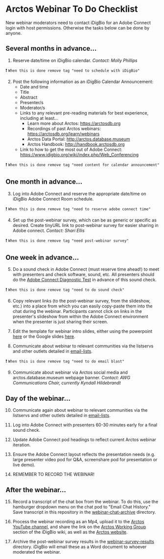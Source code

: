 # Arctos Webinar To Do Checklist 

New webinar moderators need to contact iDigBio for an Adobe Connect login with host permissions. Otherwise the tasks below can be done by anyone.

## Several months in advance...

1. Reserve date/time on iDigBio calendar. *Contact: Molly Phillips*

:heavy_exclamation_mark: ```When this is done remove tag "need to schedule with iDigBio"```

2. Post the following information as an iDigBio Calendar Announcement:
    - Date and time
    - Title
    - Abstract
    - Presenter/s
    - Moderator/s
    - Links to any relevant pre-reading materials for best experience, including at least...
        - Learn more about Arctos: https://arctosdb.org
        - Recordings of past Arctos webinars: https://arctosdb.org/learn/webinars
        - Arctos Data Portal: http://arctos.database.museum
        - Arctos Handbook: http://handbook.arctosdb.org
    - Link to how to get the most out of Adobe Connect: https://www.idigbio.org/wiki/index.php/Web_Conferencing
 
:heavy_exclamation_mark: ```When this is done remove tag "need content for calendar announcement"```

## One month in advance...

3. Log into Adobe Connect and reserve the appropriate date/time on iDigBio Adobe Connect Room schedule.

:heavy_exclamation_mark: ```When this is done remove tag "need to reserve adobe connect time"```

4. Set up the post-webinar survey, which can be as generic or specific as desired. Create tinyURL link to post-webinar survey for easier sharing in Adobe connect. *Contact: Shari Ellis*

:heavy_exclamation_mark: ```When this is done remove tag "need post-webinar survey"```

## One week in advance...

5. Do a sound check in Adobe Connect (must reserve time ahead!) to meet with presenters and check software, sound, etc. All presenters should do the [Adobe Connect Diagnostic Test](http://idigbio.adobeconnect.com/common/help/en/support/meeting_test.htm) in advance of this sound check.

:heavy_exclamation_mark: ```When this is done remove tag "need to do sound check"```

6. Copy relevant links (to the post-webinar survey, from the slideshow, etc.) into a place from which you can easily copy-paste them into the chat during the webinar. Participants cannot click on links in the presenter's slideshow from within the Adobe Connect environment when the presenter is just sharing their screen.

7. Edit the template for webinar intro slides, either using the powerpoint [here](/arctos-webinar-intro-template.pptx) or the Google slides [here](https://docs.google.com/presentation/d/1164m2A4uvhUtIK-A1RFgYT20lOOenKzD31MQRHBIpnY/edit?usp=sharing).

8. Communicate about webinar to relevant communities via the listservs and other outlets detailed in [email-lists](/email-lists.md).

:heavy_exclamation_mark: ```When this is done remove tag "need to do email blast"```

9. Communicate about webinar via Arctos social media and arctos.database.museum webpage banner. *Contact: AWG Communications Chair, currently Kyndall Hildebrandt*

## Day of the webinar...

10. Communicate again about webinar to relevant communities via the listservs and other outlets detailed in [email-lists](/email-lists.md).

11. Log into Adobe Connect with presenters 60-30 minutes early for a final sound check.

12. Update Adobe Connect pod headings to reflect current Arctos webinar iteration.

13. Ensure the Adobe Connect layout reflects the presentation needs (e.g. large presenter video pod for Q&A, screenshare pod for presentation or live demo).

14. REMEMBER TO RECORD THE WEBINAR!

## After the webinar...

15. Record a transcript of the chat box from the webinar. To do this, use the hamburger dropdown menu on the chat pod to "Email Chat History." Save transcript in this repository in the [webinar-chat-archive](/webinar-chat-archive) directory.

16. Process the webinar recording as an Mp4, upload it to the [Arctos YouTube channel](https://www.youtube.com/channel/UCoSCkXhrjG-mwLFYRqjNyJA), and share the link on the [Arctos Working Group](https://www.idigbio.org/wiki/index.php/IDigBio_Working_Groups#Arctos_Working_Group) section of the iDigBio wiki, as well as the [Arctos website](https://arctosdb.org/learn/webinars).

17. Archive the post-webinar survey results in the [webinar-survey-results](/webinar-survey-results) directory. iDigBio will email these as a Word document to whoever moderated the webinar.
